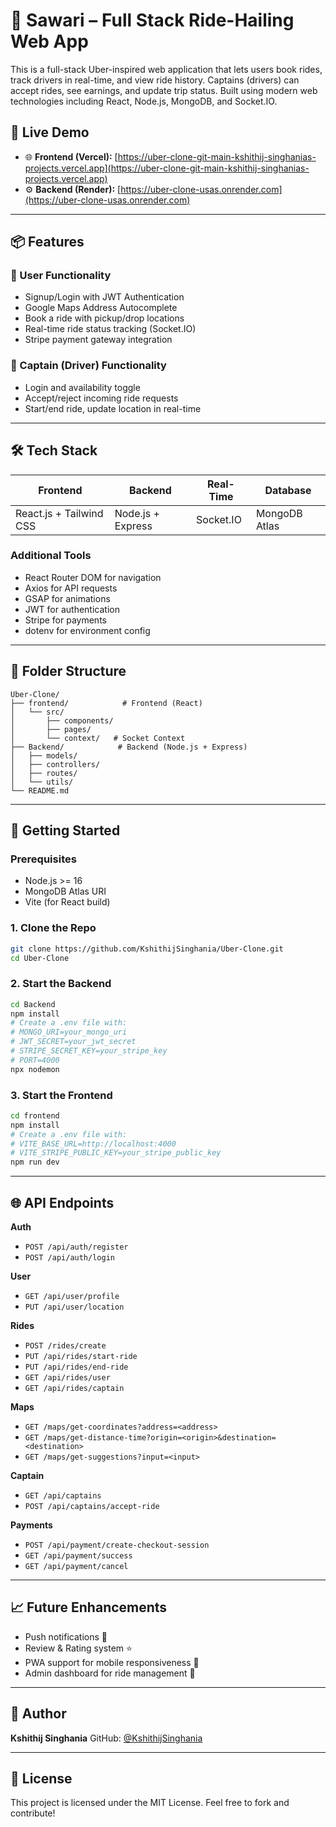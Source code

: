 # 🚗 Sawari – Full Stack Ride-Hailing Web App

This is a full-stack Uber-inspired web application that lets users book rides, track drivers in real-time, and view ride history. Captains (drivers) can accept rides, see earnings, and update trip status. Built using modern web technologies including React, Node.js, MongoDB, and Socket.IO.

## 🔗 Live Demo

- 🌐 **Frontend (Vercel):** [https://uber-clone-git-main-kshithij-singhanias-projects.vercel.app](https://uber-clone-git-main-kshithij-singhanias-projects.vercel.app)
- ⚙️ **Backend (Render):** [https://uber-clone-usas.onrender.com](https://uber-clone-usas.onrender.com)
---

## 📦 Features

### 👤 User Functionality

- Signup/Login with JWT Authentication
- Google Maps Address Autocomplete
- Book a ride with pickup/drop locations
- Real-time ride status tracking (Socket.IO)
- Stripe payment gateway integration

### 🚕 Captain (Driver) Functionality

- Login and availability toggle
- Accept/reject incoming ride requests
- Start/end ride, update location in real-time

---

## 🛠️ Tech Stack

| Frontend                | Backend           | Real-Time | Database      |
| ----------------------- | ----------------- | --------- | ------------- |
| React.js + Tailwind CSS | Node.js + Express | Socket.IO | MongoDB Atlas |

### Additional Tools

- React Router DOM for navigation
- Axios for API requests
- GSAP for animations
- JWT for authentication
- Stripe for payments
- dotenv for environment config

---

## 📁 Folder Structure

```
Uber-Clone/
├── frontend/            # Frontend (React)
│   └── src/
│       ├── components/
│       ├── pages/
│       └── context/   # Socket Context
├── Backend/            # Backend (Node.js + Express)
│   ├── models/
│   ├── controllers/
│   ├── routes/
│   └── utils/
└── README.md
```

---

## 🚀 Getting Started

### Prerequisites

- Node.js >= 16
- MongoDB Atlas URI
- Vite (for React build)

### 1. Clone the Repo

```bash
git clone https://github.com/KshithijSinghania/Uber-Clone.git
cd Uber-Clone
```

### 2. Start the Backend

```bash
cd Backend
npm install
# Create a .env file with:
# MONGO_URI=your_mongo_uri
# JWT_SECRET=your_jwt_secret
# STRIPE_SECRET_KEY=your_stripe_key
# PORT=4000
npx nodemon
```

### 3. Start the Frontend

```bash
cd frontend
npm install
# Create a .env file with:
# VITE_BASE_URL=http://localhost:4000
# VITE_STRIPE_PUBLIC_KEY=your_stripe_public_key
npm run dev
```

---

## 🌐 API Endpoints

**Auth**

- `POST /api/auth/register`
- `POST /api/auth/login`

**User**

- `GET /api/user/profile`
- `PUT /api/user/location`

**Rides**

- `POST /rides/create`
- `PUT /api/rides/start-ride`
- `PUT /api/rides/end-ride`
- `GET /api/rides/user`
- `GET /api/rides/captain`

**Maps**

- `GET /maps/get-coordinates?address=<address>`
- `GET /maps/get-distance-time?origin=<origin>&destination=<destination>`
- `GET /maps/get-suggestions?input=<input>`

**Captain**

- `GET /api/captains`
- `POST /api/captains/accept-ride`

**Payments**

- `POST /api/payment/create-checkout-session`
- `GET /api/payment/success`
- `GET /api/payment/cancel`

---

## 📈 Future Enhancements

- Push notifications 🔔
- Review & Rating system ⭐
- PWA support for mobile responsiveness 📱
- Admin dashboard for ride management 🚰

---

## 🙌 Author

**Kshithij Singhania**
GitHub: [@KshithijSinghania](https://github.com/KshithijSinghania)

---

## 📝 License

This project is licensed under the MIT License. Feel free to fork and contribute!
